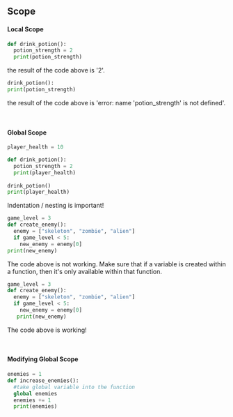 ## Scope

#### Local Scope

```python
def drink_potion():
  potion_strength = 2
  print(potion_strength)
```
the result of the code above is '2'.

```python
drink_potion():
print(potion_strength)
```
the result of the code above is 'error: name 'potion_strength' is not defined'.

<br>

#### Global Scope

```python
player_health = 10

def drink_potion():
  potion_strength = 2
  print(player_health)
  
drink_potion()
print(player_health)
```
Indentation / nesting is important!

```python
game_level = 3
def create_enemy():
  enemy = ["skeleton", "zombie", "alien"]
  if game_level < 5:
    new_enemy = enemy[0]
print(new_enemy)
```
The code above is not working. Make sure that if a variable is created within a function, then it's only available within that function.

```python
game_level = 3
def create_enemy():
  enemy = ["skeleton", "zombie", "alien"]
  if game_level < 5:
    new_enemy = enemy[0]
   print(new_enemy)
```
The code above is working!

<br>

#### Modifying Global Scope

```python
enemies = 1
def increase_enemies():
  #take global variable into the function
  global enemies
  enemies += 1
  print(enemies)
```
 


